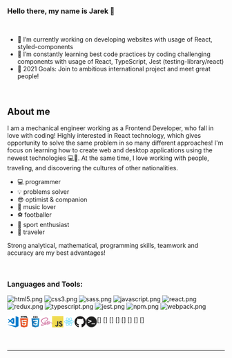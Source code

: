 ### Hello there, my name is Jarek 👋

<br />

- 🔭 I’m currently working on developing websites with usage of React, styled-components
- 🌱 I’m constantly learning best code practices by coding challenging components with usage of React, TypeScript, Jest (testing-library/react)
- 🥅 2021 Goals: Join to ambitious international project and meet great people!

<br />

## About me
I am a mechanical engineer working as a Frontend Developer, who fall in love with coding!
Highly interested in React technology, which gives opportunity to solve the same problem in so many different approaches!
I'm focus on learning how to create web and desktop applications using the newest technologies 💻📲. 
At the same time, I love working with people, traveling, and discovering the cultures of other nationalities.

- 💻 programmer 
- 💡 problems solver
- 😎 optimist & companion
- 🎵 music lover
- ⚽ footballer
- 🏃 sport enthusiast
- 🌴 traveler

Strong analytical, mathematical, programming skills, teamwork and accuracy are my best advantages!

<br />

### Languages and Tools:
![html5.png](https://i.postimg.cc/HsXsZ4Nm/icons8-html-5-48.png)
![css3.png](https://i.postimg.cc/25NgTMtd/icons8-css3-48.png)
![sass.png](https://i.postimg.cc/fRnHhXvD/icons8-sass-48.png)
![javascript.png](https://i.postimg.cc/ydMRShxN/icons8-javascript-48.png)
![react.png](https://i.postimg.cc/4dQKnDDW/icons8-react-native-48.png)
![redux.png](https://i.postimg.cc/QN6tPJhK/icons8-redux-48.png)
![typescript.png](https://i.postimg.cc/26RcCWY4/icons8-typescript-48.png)
![jest.png](https://i.postimg.cc/xCc0ZhxW/file-type-jest-snapshot-icon-130513.png)
![npm.png](https://i.postimg.cc/C5jVF09K/icons8-npm-48.png)
![webpack.png](https://i.postimg.cc/d01bXrBn/webpack-original-logo-icon-146300.png)

[<img align="left" alt="Visual Studio Code" width="26px" src="https://raw.githubusercontent.com/github/explore/80688e429a7d4ef2fca1e82350fe8e3517d3494d/topics/visual-studio-code/visual-studio-code.png" />]
[<img align="left" alt="HTML5" width="26px" src="https://raw.githubusercontent.com/github/explore/80688e429a7d4ef2fca1e82350fe8e3517d3494d/topics/html/html.png" />]
[<img align="left" alt="CSS3" width="26px" src="https://raw.githubusercontent.com/github/explore/80688e429a7d4ef2fca1e82350fe8e3517d3494d/topics/css/css.png" />]
[<img align="left" alt="Sass" width="26px" src="https://raw.githubusercontent.com/github/explore/80688e429a7d4ef2fca1e82350fe8e3517d3494d/topics/sass/sass.png" />]
[<img align="left" alt="JavaScript" width="26px" src="https://raw.githubusercontent.com/github/explore/80688e429a7d4ef2fca1e82350fe8e3517d3494d/topics/javascript/javascript.png" />]
[<img align="left" alt="React" width="26px" src="https://raw.githubusercontent.com/github/explore/80688e429a7d4ef2fca1e82350fe8e3517d3494d/topics/react/react.png" />]
[<img align="left" alt="GitHub" width="26px" src="https://raw.githubusercontent.com/github/explore/78df643247d429f6cc873026c0622819ad797942/topics/github/github.png" />]
[<img align="left" alt="Terminal" width="26px" src="https://raw.githubusercontent.com/github/explore/80688e429a7d4ef2fca1e82350fe8e3517d3494d/topics/terminal/terminal.png" />]

<br />
<br />

---

<!--
**MakarCodes/MakarCodes** is a ✨ _special_ ✨ repository because its `README.md` (this file) appears on your GitHub profile.

Here are some ideas to get you started:

- 🔭 I’m currently working on ...
- 🌱 I’m currently learning ...
- 👯 I’m looking to collaborate on ...
- 🤔 I’m looking for help with ...
- 💬 Ask me about ...
- 📫 How to reach me: ...
- 😄 Pronouns: ...
- ⚡ Fun fact: ...
-->
